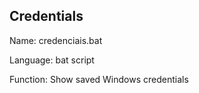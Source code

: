 ## Credentials

Name: credenciais.bat

Language: bat script

Function: Show saved Windows credentials
